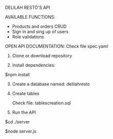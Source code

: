 DELILAH RESTÓ'S API

AVAILABLE FUNCTIONS:

- Products and orders CRUD
- Sign in and sing up of users
- Role validations

OPEN API DOCUMENTATION: Check file spec.yaml

1. Clone or download repository

2. Install dependencies:

  $npm install
  
3. Create a database named: delilahresto 

4. Create tables

    Check file: tablescreation.sql
    
5. Run the API

  $cd ./server
  
  $node server.js




